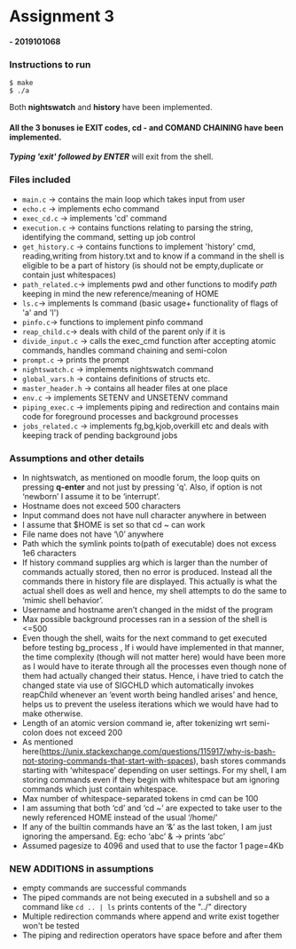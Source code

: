 # Assignment 3
#### - 2019101068

### Instructions to run
```
$ make
$ ./a
```
Both **nightswatch** and **history**   have been implemented.

#### All the 3 bonuses ie **EXIT codes**, **cd -** and **COMAND CHAINING** have been implemented.

***Typing 'exit' followed by ENTER*** will exit from the shell.

### Files included
* `main.c` -> contains the main loop which takes input from user
* `echo.c` ->  implements echo command
* `exec_cd.c` -> implements 'cd' command
* `execution.c` -> contains functions relating to parsing the string, identifying the command, setting up job control
* `get_history.c` -> contains functions to implement 'history' cmd, reading,writing from history.txt and to know if a command in the shell is eligible to be a part of history (is should not be empty,duplicate or contain just whitespaces)
* `path_related.c`-> implements pwd and other functions to modify *path* keeping in mind the new reference/meaning of HOME
* `ls.c`-> implements ls command (basic usage+ functionality of flags of 'a' and 'l')
* `pinfo.c`-> functions to implement pinfo command
* `reap_child.c`-> deals with child of the parent only if it is 
* `divide_input.c` -> calls the exec_cmd function after accepting atomic commands, handles command chaining and semi-colon
* `prompt.c` -> prints the prompt
* `nightswatch.c` -> implements nightswatch command
* `global_vars.h` -> contains definitions of structs etc.
* `master_header.h` -> contains all header files at one place
* `env.c` -> implements SETENV and UNSETENV command
* `piping_exec.c` -> implements piping and redirection and contains main code for foreground processes and background processes
* `jobs_related.c` -> implements fg,bg,kjob,overkill etc and deals with keeping track of pending background jobs


### Assumptions and other details
- In nightswatch, as mentioned on moodle forum, the loop quits on pressing **q-enter** and not just by pressing 'q'. Also, if option is not ‘newborn’ I assume it to be ‘interrupt’.
- Hostname does not exceed 500 characters
- Input command does not have null character anywhere in between
- I assume that $HOME is set so that cd ~ can work
- File name does not have ‘\0’ anywhere
- Path which the symlink points to(path of executable) does not excess 1e6 characters
- If history command supplies arg which is larger than the number of commands actually stored, then no error is produced. Instead all the commands there in history file are displayed. This actually is what the actual shell does as well and hence, my shell attempts to do the same to ‘mimic shell behavior’.
- Username and hostname aren’t changed in the midst of the program
- Max possible background processes ran in a session of the shell is <=500
- Even though the shell, waits for the next command to get executed before testing bg_process , If i would have implemented in that manner, the time complexity (though will not matter here) would have been more as I would have to iterate through all the processes even though none of them had actually changed their status. Hence, i have tried to catch the changed state via use of SIGCHLD which automatically invokes reapChild whenever an ‘event worth being handled arises’ and hence, helps us to prevent the useless iterations which we would have had to make otherwise.
- Length of an atomic version command ie, after tokenizing wrt semi-colon does not exceed 200
- As mentioned here(https://unix.stackexchange.com/questions/115917/why-is-bash-not-storing-commands-that-start-with-spaces), bash stores commands starting with ‘whitespace’ depending on user settings. For my shell, I am storing commands even if they begin with whitespace but am ignoring commands which just contain whitespace.
- Max number of whitespace-separated tokens in cmd can be 100
- I am assuming that both ‘cd’ and ‘cd ~’ are expected to take user to the newly referenced HOME instead of the usual ‘/home/<user-name>’
- If any of the builtin commands have an ‘&’ as the last token, I am just ignoring the ampersand. Eg: echo ‘abc’ & -> prints ‘abc’
- Assumed pagesize to 4096 and used that to use the factor 1 page=4Kb

### NEW ADDITIONS in assumptions
- empty commands are successful commands
- The piped commands are not being executed in a subshell and so a command like `cd .. | ls` prints contents of the "../" directory
- Multiple redirection commands where append and write exist together won't be tested
- The piping and redirection operators have space before and after them
